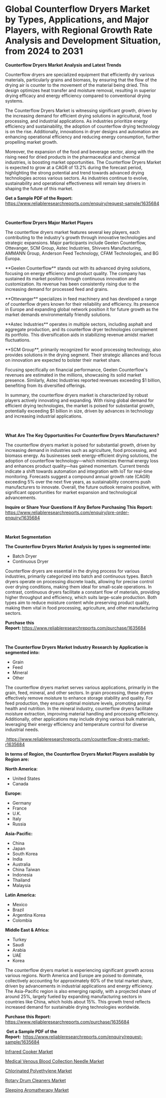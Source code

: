 <p><h1>Global Counterflow Dryers Market by Types, Applications, and Major Players, with Regional Growth Rate Analysis and Development Situation, from 2024 to 2031</h1></p><p><strong>Counterflow Dryers Market Analysis and Latest Trends</strong></p>
<p><p>Counterflow dryers are specialized equipment that efficiently dry various materials, particularly grains and biomass, by ensuring that the flow of the drying air is counter to the movement of the material being dried. This design optimizes heat transfer and moisture removal, resulting in superior drying efficacy and energy efficiency compared to conventional drying systems.</p><p>The Counterflow Dryers Market is witnessing significant growth, driven by the increasing demand for efficient drying solutions in agricultural, food processing, and industrial applications. As industries prioritize energy efficiency and sustainability, the adoption of counterflow drying technology is on the rise. Additionally, innovations in dryer designs and automation are enhancing operational efficiency and reducing energy consumption, further propelling market growth.</p><p>Moreover, the expansion of the food and beverage sector, along with the rising need for dried products in the pharmaceutical and chemical industries, is boosting market opportunities. The Counterflow Dryers Market is expected to grow at a CAGR of 13.2% during the forecast period, highlighting the strong potential and trend towards advanced drying technologies across various sectors. As industries continue to evolve, sustainability and operational effectiveness will remain key drivers in shaping the future of this market.</p></p>
<p><strong>Get a Sample PDF of the Report:&nbsp;</strong> <a href="https://www.reliableresearchreports.com/enquiry/request-sample/1635684">https://www.reliableresearchreports.com/enquiry/request-sample/1635684</a></p>
<p>&nbsp;</p>
<p><strong>Counterflow Dryers Major Market Players</strong></p>
<p><p>The counterflow dryers market features several key players, each contributing to the industry's growth through innovative technologies and strategic expansions. Major participants include Geelen Counterflow, Ottevanger, SCM Group, Astec Industries, Shivvers Manufacturing, AMMANN Group, Anderson Feed Technology, CFAM Technologies, and BG Europa.</p><p>**Geelen Counterflow** stands out with its advanced drying solutions, focusing on energy efficiency and product quality. The company has sustained its market position through continuous innovation and customization. Its revenue has been consistently rising due to the increasing demand for processed feed and grains.</p><p>**Ottevanger** specializes in feed machinery and has developed a range of counterflow dryers known for their reliability and efficiency. Its presence in Europe and expanding global network position it for future growth as the market demands environmentally friendly solutions.</p><p>**Astec Industries** operates in multiple sectors, including asphalt and aggregate production, and its counterflow dryer technologies complement its portfolio. This diversification aids in stabilizing revenue amidst market fluctuations.</p><p>**SCM Group**, primarily recognized for wood processing technology, also provides solutions in the drying segment. Their strategic alliances and focus on innovation are expected to bolster their market share.</p><p>Focusing specifically on financial performance, Geelen Counterflow's revenues are estimated in the millions, showcasing its solid market presence. Similarly, Astec Industries reported revenues exceeding $1 billion, benefiting from its diversified offerings.</p><p>In summary, the counterflow dryers market is characterized by robust players actively innovating and expanding. With rising global demand for efficient drying technologies, the market is poised for substantial growth, potentially exceeding $1 billion in size, driven by advances in technology and increasing industrial applications.</p></p>
<p>&nbsp;</p>
<p><strong>What Are The Key Opportunities For Counterflow Dryers Manufacturers?</strong></p>
<p><p>The counterflow dryers market is poised for substantial growth, driven by increasing demand in industries such as agriculture, food processing, and biomass energy. As businesses seek energy-efficient drying solutions, the adoption of counterflow technology—which minimizes thermal energy loss and enhances product quality—has gained momentum. Current trends indicate a shift towards automation and integration with IoT for real-time monitoring. Forecasts suggest a compound annual growth rate (CAGR) exceeding 5% over the next five years, as sustainability concerns push manufacturers to innovate. Overall, the future outlook remains positive, with significant opportunities for market expansion and technological advancements.</p></p>
<p><strong>Inquire or Share Your Questions If Any Before Purchasing This Report:</strong> <a href="https://www.reliableresearchreports.com/enquiry/pre-order-enquiry/1635684">https://www.reliableresearchreports.com/enquiry/pre-order-enquiry/1635684</a></p>
<p>&nbsp;</p>
<p><strong>Market Segmentation</strong></p>
<p><strong>The Counterflow Dryers Market Analysis by types is segmented into:</strong></p>
<p><ul><li>Batch Dryer</li><li>Continuous Dryer</li></ul></p>
<p><p>Counterflow dryers are essential in the drying process for various industries, primarily categorized into batch and continuous types. Batch dryers operate on processing discrete loads, allowing for precise control over drying conditions, making them ideal for small-scale operations. In contrast, continuous dryers facilitate a constant flow of materials, providing higher throughput and efficiency, which suits large-scale production. Both types aim to reduce moisture content while preserving product quality, making them vital in food processing, agriculture, and other manufacturing sectors.</p></p>
<p><strong>Purchase this Report:&nbsp;</strong><a href="https://www.reliableresearchreports.com/purchase/1635684">https://www.reliableresearchreports.com/purchase/1635684</a></p>
<p>&nbsp;</p>
<p><strong>The Counterflow Dryers Market Industry Research by Application is segmented into:</strong></p>
<p><ul><li>Grain</li><li>Feed</li><li>Mineral</li><li>Other</li></ul></p>
<p><p>The counterflow dryers market serves various applications, primarily in the grain, feed, mineral, and other sectors. In grain processing, these dryers effectively remove moisture to enhance storage stability and quality. For feed production, they ensure optimal moisture levels, promoting animal health and nutrition. In the mineral industry, counterflow dryers facilitate moisture extraction, improving material handling and processing efficiency. Additionally, other applications may include drying various bulk materials, leveraging their energy efficiency and temperature control for diverse industrial needs.</p></p>
<p><a href="https://www.reliableresearchreports.com/counterflow-dryers-market-r1635684">&nbsp;https://www.reliableresearchreports.com/counterflow-dryers-market-r1635684</a></p>
<p><strong>In terms of Region, the Counterflow Dryers Market Players available by Region are:</strong></p>
<p>
    <p> <strong> North America: </strong>
        <ul>
            <li>United States</li>
            <li>Canada</li>
        </ul>
        </p> 
    <p> <strong> Europe: </strong>
        <ul>
            <li>Germany</li>
            <li>France</li>
            <li>U.K.</li>
            <li>Italy</li>
            <li>Russia</li>
        </ul>
        </p> 
    <p> <strong> Asia-Pacific: </strong>
        <ul>
            <li>China</li>
            <li>Japan</li>
            <li>South Korea</li>
            <li>India</li>
            <li>Australia</li>
            <li>China Taiwan</li>
            <li>Indonesia</li>
            <li>Thailand</li>
            <li>Malaysia</li>
        </ul>
        </p> 
    <p> <strong> Latin America: </strong>
        <ul>
            <li>Mexico</li>
            <li>Brazil</li>
            <li>Argentina Korea</li>
            <li>Colombia</li>
        </ul>
        </p> 
    <p> <strong> Middle East & Africa: </strong>
        <ul>
            <li>Turkey</li>
            <li>Saudi</li>
            <li>Arabia</li>
            <li>UAE</li>
            <li>Korea</li>
        </ul>
    </p>
    </p>
<p><p>The counterflow dryers market is experiencing significant growth across various regions. North America and Europe are poised to dominate, collectively accounting for approximately 60% of the total market share, driven by advancements in industrial applications and energy efficiency. The Asia-Pacific region is also emerging rapidly, with a projected share of around 25%, largely fueled by expanding manufacturing sectors in countries like China, which holds about 15%. This growth trend reflects increased demand for sustainable drying technologies worldwide.</p></p>
<p><strong>Purchase this Report: </strong><a href="https://www.reliableresearchreports.com/purchase/1635684">https://www.reliableresearchreports.com/purchase/1635684</a></p>
<p>&nbsp;<strong>Get a Sample PDF of the Report:&nbsp;&nbsp;</strong><a href="https://www.reliableresearchreports.com/enquiry/request-sample/1635684">https://www.reliableresearchreports.com/enquiry/request-sample/1635684</a></p>
<p><strong></strong></p>
<p><p><a href="https://issuu.com/reportprime-2/docs/infrared-cooker-market-size-2030.pp_3f6b15a4be1370">Infrared Cooker Market</a></p><p><a href="https://medium.com/@yrgqgkml71/medical-venous-blood-collection-needle-market-global-market-insights-and-sales-trends-2024-to-67e90b4776c5">Medical Venous Blood Collection Needle Market</a></p><p><a href="https://www.linkedin.com/pulse/unveiling-market-trends-global-chlorinated-polyethylene-g9d9e?trackingId=7b6n1fzdR6S0hTdsiXxbhw%3D%3D">Chlorinated Polyethylene Market</a></p><p><a href="https://github.com/rahu1506/Market-Research-Report-List-6/blob/main/rotary-drum-cleaners-market.md">Rotary Drum Cleaners Market</a></p><p><a href="https://issuu.com/reportprime-2/docs/sleeping-aromatherapy-market-size-2_2e1ead2f2f1b21">Sleeping Aromatherapy Market</a></p></p>